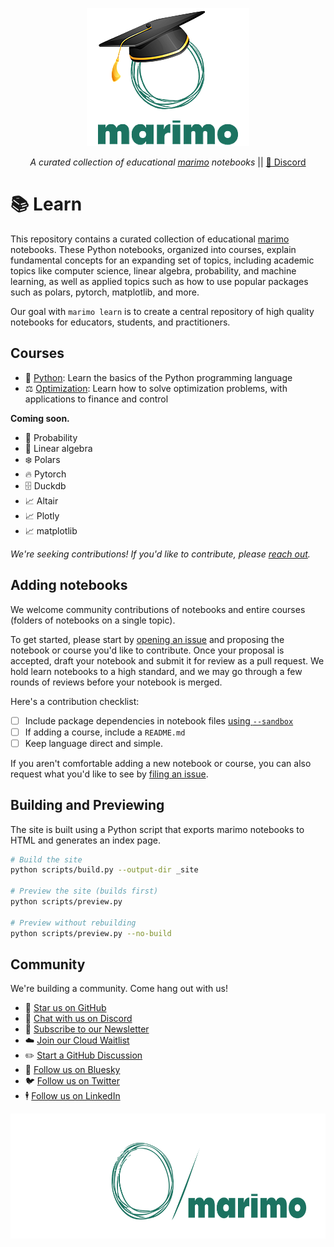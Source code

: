 <p align="center">
  <img src="/assets/marimo-learn.png">
</p>

<p align="center">
  <span><em>A curated collection of educational <a href="https://github.com/marimo-team/marimo">marimo</a> notebooks</em> || <a href="https://discord.gg/rT48v2Y9fe">💬 Discord</a></span>
</p>

# 📚 Learn

This repository contains a curated collection of educational
[marimo](https://github.com/marimo-team/marimo) notebooks. These Python notebooks,
organized into courses, explain fundamental concepts for an expanding set of
topics, including academic topics like computer science, linear algebra,
probability, and machine learning, as well as applied topics such as how to use
popular packages such as polars, pytorch, matplotlib, and more.

Our goal with `marimo learn` is to create a central repository of high quality
notebooks for educators, students, and practitioners.

## Courses

- 🐍 [Python](python/): Learn the basics of the Python programming language
- ⚖️ [Optimization](optimization/): Learn how to solve optimization problems, with applications to finance and control

**Coming soon.** 

- 🎲 Probability
- 📏 Linear algebra
- ❄️ Polars
- 🔥 Pytorch
- 🗄️ Duckdb
- 📈 Altair
- 📈 Plotly
- 📈 matplotlib


_We're seeking contributions! If you'd like to contribute, please [reach out](https://github.com/marimo-team/learn/issues/new?template=example_request.yaml)._

## Adding notebooks

We welcome community contributions of notebooks and entire courses (folders of
notebooks on a single topic).

To get started, please start by [opening an issue](https://github.com/marimo-team/learn/issues/new?template=example_request.yaml) and proposing the notebook
or course you'd like to contribute. Once your proposal is accepted, draft
your notebook and submit it for review as a pull request. We hold learn notebooks to a high
standard, and we may go through a few rounds of reviews before your notebook
is merged.

Here's a contribution checklist:

- [ ] Include package dependencies in notebook files [using
  `--sandbox`](https://docs.marimo.io/guides/package_reproducibility/)
- [ ] If adding a course, include a `README.md`
- [ ] Keep language direct and simple.

If you aren't comfortable adding a new notebook or course, you can also request
what you'd like to see by [filing an issue](https://github.com/marimo-team/learn/issues/new?template=example_request.yaml).

## Building and Previewing

The site is built using a Python script that exports marimo notebooks to HTML and generates an index page.

```bash
# Build the site
python scripts/build.py --output-dir _site

# Preview the site (builds first)
python scripts/preview.py

# Preview without rebuilding
python scripts/preview.py --no-build
```

## Community

We're building a community. Come hang out with us!

- 🌟 [Star us on GitHub](https://github.com/marimo-team/examples)
- 💬 [Chat with us on Discord](https://discord.gg/rT48v2Y9fe)
- 📧 [Subscribe to our Newsletter](https://marimo.io/newsletter)
- ☁️ [Join our Cloud Waitlist](https://marimo.io/cloud)
- ✏️ [Start a GitHub Discussion](https://github.com/marimo-team/marimo/discussions)
- 🦋 [Follow us on Bluesky](https://bsky.app/profile/marimo.io)
- 🐦 [Follow us on Twitter](https://twitter.com/marimo_io)
- 🕴️ [Follow us on LinkedIn](https://www.linkedin.com/company/marimo-io)


<p align="right">
  <img src="https://raw.githubusercontent.com/marimo-team/marimo/main/docs/_static/marimo-logotype-horizontal.png" height="200px">
</p>
